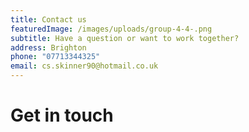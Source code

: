 ```yaml
---
title: Contact us
featuredImage: /images/uploads/group-4-4-.png
subtitle: Have a question or want to work together?
address: Brighton
phone: "07713344325"
email: cs.skinner90@hotmail.co.uk
---
```

# Get in touch